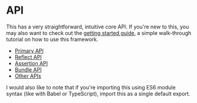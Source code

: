 # API

This has a very straightforward, intuitive core API. If you're new to this, you may also want to check out the [getting started guide](./getting-started.md), a simple walk-through tutorial on how to use this framework.

- [Primary API](./api/thallium.md)
- [Reflect API](./api/reflect.md)
- [Assertion API](./api/assert.md)
- [Bundle API](./api/bundle.md)
- [Other APIs](./api/other.md)

I would also like to note that if you're importing this using ES6 module syntax (like with Babel or TypeScript), import this as a single default export.
